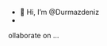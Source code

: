 - 👋 Hi, I’m @Durmazdeniz
- 
ollaborate on ...

<!---
Durmazdeniz/Durmazdeniz is a ✨ special ✨ repository because its `README.md` (this file) appears on your GitHub profile.
You can click the Preview link to take a look at your changes.
--->
